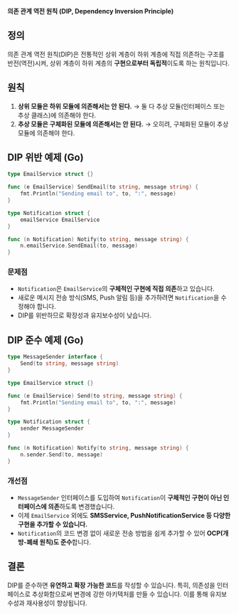 **의존 관계 역전 원칙 (DIP, Dependency Inversion Principle)**

## 정의
의존 관계 역전 원칙(DIP)은 전통적인 상위 계층이 하위 계층에 직접 의존하는 구조를 반전(역전)시켜, 상위 계층이 하위 계층의 **구현으로부터 독립적**이도록 하는 원칙입니다.

## 원칙
1. **상위 모듈은 하위 모듈에 의존해서는 안 된다.** → 둘 다 추상 모듈(인터페이스 또는 추상 클래스)에 의존해야 한다.
2. **추상 모듈은 구체화된 모듈에 의존해서는 안 된다.** → 오히려, 구체화된 모듈이 추상 모듈에 의존해야 한다.

## DIP 위반 예제 (Go)

```go
type EmailService struct {}

func (e EmailService) SendEmail(to string, message string) {
    fmt.Println("Sending email to", to, ":", message)
}

type Notification struct {
    emailService EmailService
}

func (n Notification) Notify(to string, message string) {
    n.emailService.SendEmail(to, message)
}
```

### 문제점
- `Notification`은 `EmailService`의 **구체적인 구현에 직접 의존**하고 있습니다.
- 새로운 메시지 전송 방식(SMS, Push 알림 등)을 추가하려면 `Notification`을 수정해야 합니다.
- DIP를 위반하므로 확장성과 유지보수성이 낮습니다.

## DIP 준수 예제 (Go)

```go
type MessageSender interface {
    Send(to string, message string)
}

type EmailService struct {}

func (e EmailService) Send(to string, message string) {
    fmt.Println("Sending email to", to, ":", message)
}

type Notification struct {
    sender MessageSender
}

func (n Notification) Notify(to string, message string) {
    n.sender.Send(to, message)
}
```

### 개선점
- `MessageSender` 인터페이스를 도입하여 `Notification`이 **구체적인 구현이 아닌 인터페이스에 의존**하도록 변경했습니다.
- 이제 `EmailService` 외에도 **SMSService, PushNotificationService 등 다양한 구현을 추가할 수 있습니다.**
- `Notification`의 코드 변경 없이 새로운 전송 방법을 쉽게 추가할 수 있어 **OCP(개방-폐쇄 원칙)도 준수**합니다.

## 결론
DIP를 준수하면 **유연하고 확장 가능한 코드**를 작성할 수 있습니다. 특히, 의존성을 인터페이스로 추상화함으로써 변경에 강한 아키텍처를 만들 수 있습니다. 이를 통해 유지보수성과 재사용성이 향상됩니다.

